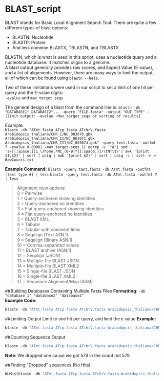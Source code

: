 # BLAST_script
BLAST stands for Basic Local Alignment Search Tool. There are quite a few different types of blast options: 
- BLASTN: Nucleotide
- BLASTP: Protein 
- And less common BLASTX, TBLASTN, and TBLASTX

BLASTN, which is what is used in this spript, uses a nucleotide query and a nucleotide database. It matches oligos to a genome.  
A blast output generally provides raw scores, and Expect Value (E-value), and a list of alignments. However, there are many ways to limit the output, all of which can be found using `blastn --help`. 

Two of these limitations were used in our script to set a  limit of one hit per query and the E-value digits:   
`-evalue` and `max_target_seqs` 

The general design of a blast from the command line is: 
`blastn -db "DATABASE1" DATABASE2"... -query "FILE.fasta" -output "OUT TYPE" -[limit output: -evalue -Max_target_seqs or sorting of results]`

Example:   
`blastn -db "ATmt.fasta ATcp.fasta ATchrV.fasta Arabidopsis_thaliana/CHR_I/NC_003070.gbk Arabidopsis_thaliana/CHR_II/NC_003071.gbk Arabidopsis_thaliana/CHR_III/NC_003074.gbk" -query test.fasta -outfmt 7 -evalue 0.00001 -max_target-seqs 1| egrep -v '^#'| sed 's/[[:space:]]1_\/home.*NC_[0-9]*[[:space:]]/\tNT\t/'| awk '{print $1,$2}' | sort | uniq | awk '{print $2}' | sort | uniq -c | sort -n > RawCounts.txt`



**Example Command:** `blastn -query test.fasta -db ATmt.fasta -outfmt [test type #] | less`
 `blastn -query test.fasta -db ATmt.fasta -outfmt 7 | less`
                 
> Alignment view options:  
> 0 = Pairwise  
> 1 = Query-anchored showing identities  
> 2 = Query-anchored no identities  
> 3 = Flat query-anchored showing identities  
> 4 = Flat query-anchored no identities  
> 5 = BLAST XML  
> 6 = Tabular  
> 7 = Tabular with comment lines  
> 8 = Seqalign (Text ASN.1)  
> 9 = Seqalign (Binary ASN.1)    
> 10 = Comma-separated values  
> 11 = BLAST archive (ASN.1)  
> 12 = Seqalign (JSON)  
> 13 = Multiple-file BLAST JSON  
> 14 = Multiple-file BLAST XML2  
> 15 = Single-file BLAST JSON  
> 16 = Single-file BLAST XML2  
> 17 = Sequence Alignment/Map (SAM)  


##Building Databases Containing Multiple Fasta Files
**Formatting:** `-db "database 1" "database2" "database3"`       
**Example Code:** 
```javascript
blastn -db "ATmt.fasta ATcp.fasta ATchrV.fasta Arabidopsis_thaliana/CHR_I/NC_003070.gbk Arabidopsis_thaliana/CHR_II/NC_003071.gbk Arabidopsis_thaliana/CHR_III/NC_003074.gbk" -query test.fasta -outfmt 7 | less -S
```
##Limiting Output
Limit to one hit per query, and limit the e value
**Example:** 
```javascript
blastn -db "ATmt.fasta ATcp.fasta ATchrV.fasta Arabidopsis_thaliana/CHR_I/NC_003070.gbk Arabidopsis_thaliana/CHR_II/NC_003071.gbk Arabidopsis_thaliana/CHR_III/NC_003074.gbk" -query test.fasta -outfmt 7 -evalue 0.00001 -max_target_seqs 1 | less -S
```
##Counting Sequence Output
 ``` javascript
blastn -db "ATmt.fasta ATcp.fasta ATchrV.fasta Arabidopsis_thaliana/CHR_I/NC_003070.gbk Arabidopsis_thaliana/CHR_II/NC_003071.gbk Arabidopsis_thaliana/CHR_III/NC_003074.gbk" -query test.fasta -outfmt 7 -evalue 0.00001 -max_target-seqs 1| egrep -v '^#'| sed 's/[[:space:]]1_\/home.*NC_[0-9]*[[:space:]]/\tNT\t/'| awk '{print $1,$2}' | sort | uniq | awk '{print $2}' | sort | uniq -c | sort -n > RawCounts.txt
```
**Note:** We dropped one cause we got 578 in the count not 579
        
##Finding "Dropped" sequences (No Hits)
```javascript
NUM=$(blastn -db "ATmt.fasta ATcp.fasta ATchrV.fasta Arabidopsis_thaliana/CHR_I/NC_003070.gbk Arabidopsis_thaliana/CHR_II/NC_003071.gbk Arabidopsis_thaliana/CHR_III/NC_003074.gbk" -query test.fasta -outfmt 7 -evalue 0.00001 -max_target-seqs 1 | grep -c ' 0 hits ' ) && echo No_hits $NUM >> RawCounts.txt
```

